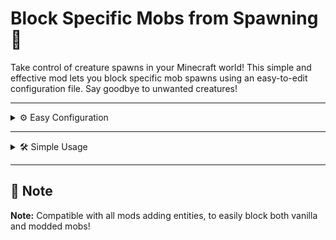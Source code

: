 # Block Specific Mobs from Spawning 🚫

Take control of creature spawns in your Minecraft world! This simple and effective mod lets you block specific mob spawns using an easy-to-edit configuration file. Say goodbye to unwanted creatures!

***

<details>
  <summary>⚙️ Easy Configuration</summary>

## ⚙️ Easy Configuration

**Quick steps to block mobs:**

1.  **`mobs.oas` File:** Automatically created in `config/oas_work/` on first launch.
2.  **Mob List:** Edit `mobs.oas` and add full Minecraft entity names (one per line, e.g., `minecraft:sheep`).
3.  **Blocking Active:** The mod reads the file and prevents listed mobs from spawning.
4.  **Full Compatibility:** Works with all mods adding new creatures.

---

### 📂 Accessing the Configuration File

The `mobs.oas` file is generated here: `config/oas_work/mobs.oas`. If it doesn't exist, it will be created on the first game launch.

---

### ✏️ Content of the `mobs.oas` File

The file contains a list of full Minecraft entity names. **Example:**
Use code with caution.
minecraft:sheep
minecraft:creeper
minecraft:zombie

Simply add the entities you want to block, one per line.

---

### 🚫 Blocking Entities

The mod reads each line in `mobs.oas`. If an entity matches a listed name, its spawn is **automatically canceled ❌**.

---

### 🧩 Mod Compatibility

This mod is **fully compatible** with other mods that add entities. You can block both vanilla and modded mobs by using their full entity names (e.g., `modname:custom_entity`).

</details>

***

<details>
  <summary>🛠️ Simple Usage</summary>

## 🛠️ Simple Usage

1.  **Edit `mobs.oas`:** Add the names of entities to block.
2.  **Launch Minecraft:** Or restart your server. Listed mobs will no longer spawn.

</details>

***

## 🌟 Note

**Note:** Compatible with all mods adding entities, to easily block both vanilla and modded mobs!
